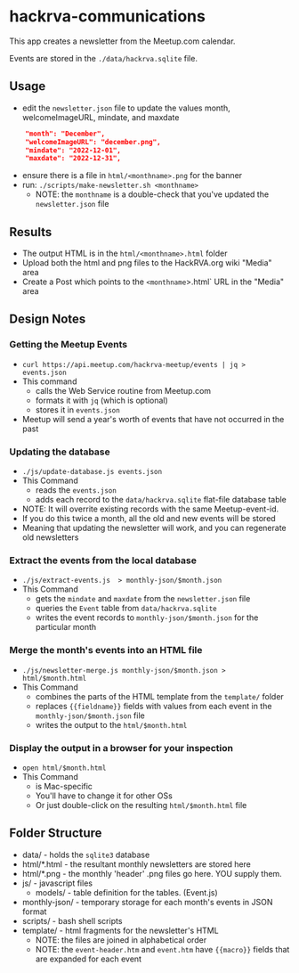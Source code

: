 # hackrva-communications

This app creates a newsletter from the Meetup.com calendar.

Events are stored in the `./data/hackrva.sqlite` file.

## Usage

* edit the `newsletter.json` file to update the values month, welcomeImageURL, mindate, and maxdate
```json 
    "month": "December",
    "welcomeImageURL": "december.png",
    "mindate": "2022-12-01",
    "maxdate": "2022-12-31",
```
* ensure there is a file in `html/<monthname>.png` for the banner
* run: `./scripts/make-newsletter.sh <monthname>`
  * NOTE: the `monthname` is a double-check that you've updated the `newsletter.json` file

## Results

* The output HTML is in the `html/<monthname>.html` folder
* Upload both the html and png files to the HackRVA.org wiki "Media" area
* Create a Post which points to the `<monthname`>.html` URL in the "Media" area

## Design Notes

### Getting the Meetup Events
* `curl https://api.meetup.com/hackrva-meetup/events | jq > events.json`
* This command 
  * calls the Web Service routine from Meetup.com
  * formats it with `jq` (which is optional)
  * stores it in `events.json`
* Meetup will send a year's worth of events that have not occurred in the past

### Updating the database
* `./js/update-database.js events.json`
* This Command
  * reads the `events.json`
  * adds each record to the `data/hackrva.sqlite` flat-file database table
* NOTE: It will overrite existing records with the same Meetup-event-id.
* If you do this twice a month, all the old and new events will be stored
* Meaning that updating the newsletter will work, and you can regenerate old newsletters

### Extract the events from the local database
* `./js/extract-events.js  > monthly-json/$month.json`
* This Command
  * gets the `mindate` and `maxdate` from the `newsletter.json` file
  * queries the `Event` table from `data/hackrva.sqlite`
  * writes the event records to `monthly-json/$month.json` for the particular month

### Merge the month's events into an HTML file
* `./js/newsletter-merge.js monthly-json/$month.json > html/$month.html`
* This Command
  * combines the parts of the HTML template from the `template/` folder
  * replaces `{{fieldname}}` fields with values from each event in the `monthly-json/$month.json` file
  * writes the output to the `html/$month.html`

### Display the output in a browser for your inspection
* `open html/$month.html`
* This Command
  * is Mac-specific
  * You'll have to change it for other OSs
  * Or just double-click on the resulting `html/$month.html` file

## Folder Structure
* data/ - holds the `sqlite3` database
* html/*.html - the resultant monthly newsletters are stored here
* html/*.png - the monthly 'header' .png files go here. YOU supply them.
* js/ - javascript files
  * models/ - table definition for the tables. (Event.js)
* monthly-json/ - temporary storage for each month's events in JSON format
* scripts/ - bash shell scripts
* template/ - html fragments for the newsletter's HTML
  * NOTE: the files are joined in alphabetical order
  * NOTE: the `event-header.htm` and `event.htm` have `{{macro}}` fields that are expanded for each event


